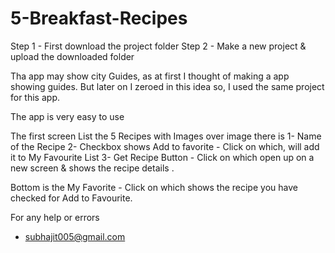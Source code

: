 # 5-Breakfast-Recipes
Step 1 - First download the project folder
Step 2 - Make a new project & upload the downloaded folder

Tha app may show city Guides, as at first I thought of making a app showing guides. But later on I zeroed in this idea so,
I used the same project for this app.

The app is very easy to use

The first screen 
List the 5 Recipes with Images
over image  there is 
1- Name of the Recipe
2- Checkbox shows Add to favorite - Click on which, will add it to My Favourite List
3- Get Recipe Button - Click on which  open up on a new screen & shows the recipe details .

Bottom is the 
My Favorite - Click on which shows the recipe you have checked for Add to Favourite.

For any help or errors
- subhajit005@gmail.com
